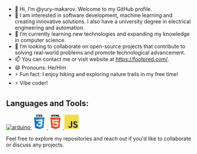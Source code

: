 - 👋 Hi, I’m @yury-makarov. Welcome to my GitHub profile.
- 👀 I am interested in software development, machine learning and creating innovative solutions. I also have a university degree in electrical engineering and automation.
- 🌱 I’m currently learning new technologies and expanding my knowledge in computer science.
- 💞️ I’m looking to collaborate on open-source projects that contribute to solving real-world problems and promote technological advancement.
- 📫 You can contact me or visit website at <a href="https://footpred.com/">https://footpred.com/</a>.
- 😄 Pronouns: He/Him
- ⚡ Fun fact: I enjoy hiking and exploring nature trails in my free time!
- ⚡ Vibe coder!

<h2>Languages and Tools:</h2>
<p align="left"> <a href="https://www.arduino.cc/" target="_blank" rel="noreferrer"> <img src="https://cdn.worldvectorlogo.com/logos/arduino-1.svg" alt="arduino" width="40" height="40"/> </a> <a href="https://www.w3schools.com/css/" target="_blank" rel="noreferrer"> <img src="https://raw.githubusercontent.com/devicons/devicon/master/icons/css3/css3-original-wordmark.svg" alt="css3" width="40" height="40"/> </a> <a href="https://www.w3.org/html/" target="_blank" rel="noreferrer"> <img src="https://raw.githubusercontent.com/devicons/devicon/master/icons/html5/html5-original-wordmark.svg" alt="html5" width="40" height="40"/> </a> <a href="https://developer.mozilla.org/en-US/docs/Web/JavaScript" target="_blank" rel="noreferrer"> <img src="https://raw.githubusercontent.com/devicons/devicon/master/icons/javascript/javascript-original.svg" alt="javascript" width="40" height="40"/> </a> </p>

Feel free to explore my repositories and reach out if you'd like to collaborate or discuss any projects.
<!---
yury-makarov/yury-makarov is a ✨ special ✨ repository because its `README.md` (this file) appears on your GitHub profile.
You can click the Preview link to take a look at your changes.
--->
